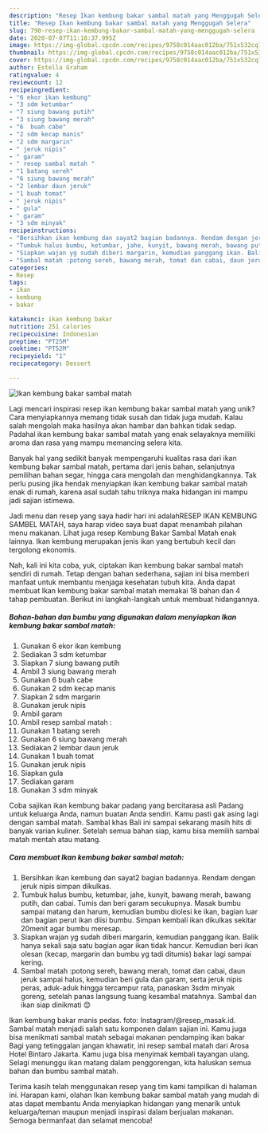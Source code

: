 ```yaml
---
description: "Resep Ikan kembung bakar sambal matah yang Menggugah Selera"
title: "Resep Ikan kembung bakar sambal matah yang Menggugah Selera"
slug: 790-resep-ikan-kembung-bakar-sambal-matah-yang-menggugah-selera
date: 2020-07-07T11:18:37.995Z
image: https://img-global.cpcdn.com/recipes/9758c014aac012ba/751x532cq70/ikan-kembung-bakar-sambal-matah-foto-resep-utama.jpg
thumbnail: https://img-global.cpcdn.com/recipes/9758c014aac012ba/751x532cq70/ikan-kembung-bakar-sambal-matah-foto-resep-utama.jpg
cover: https://img-global.cpcdn.com/recipes/9758c014aac012ba/751x532cq70/ikan-kembung-bakar-sambal-matah-foto-resep-utama.jpg
author: Estella Graham
ratingvalue: 4
reviewcount: 12
recipeingredient:
- "6 ekor ikan kembung"
- "3 sdm ketumbar"
- "7 siung bawang putih"
- "3 siung bawang merah"
- "6  buah cabe"
- "2 sdm kecap manis"
- "2 sdm margarin"
- " jeruk nipis"
- " garam"
- " resep sambal matah "
- "1 batang sereh"
- "6 siung bawang merah"
- "2 lembar daun jeruk"
- "1 buah tomat"
- " jeruk nipis"
- " gula"
- " garam"
- "3 sdm minyak"
recipeinstructions:
- "Bersihkan ikan kembung dan sayat2 bagian badannya. Rendam dengan jeruk nipis simpan dikulkas."
- "Tumbuk halus bumbu, ketumbar, jahe, kunyit, bawang merah, bawang putih, dan cabai. Tumis dan beri garam secukupnya. Masak bumbu sampai matang dan harum, kemudian bumbu diolesi ke ikan, bagian luar dan bagian perut ikan diisi bumbu. Simpan kembali ikan dikulkas sekitar 20menit agar bumbu meresap."
- "Siapkan wajan yg sudah diberi margarin, kemudian panggang ikan. Balik hanya sekali saja satu bagian agar ikan tidak hancur. Kemudian beri ikan olesan (kecap, margarin dan bumbu yg tadi ditumis) bakar lagi sampai kering."
- "Sambal matah :potong sereh, bawang merah, tomat dan cabai, daun jeruk sampai halus, kemudian beri gula dan garam, serta jeruk nipis peras, aduk-aduk hingga tercampur rata, panaskan 3sdm minyak goreng, setelah panas langsung tuang kesambal matahnya. Sambal dan ikan siap dinikmati 😊"
categories:
- Resep
tags:
- ikan
- kembung
- bakar

katakunci: ikan kembung bakar 
nutrition: 251 calories
recipecuisine: Indonesian
preptime: "PT25M"
cooktime: "PT52M"
recipeyield: "1"
recipecategory: Dessert

---
```



![Ikan kembung bakar sambal matah](https://img-global.cpcdn.com/recipes/9758c014aac012ba/751x532cq70/ikan-kembung-bakar-sambal-matah-foto-resep-utama.jpg)

Lagi mencari inspirasi resep ikan kembung bakar sambal matah yang unik? Cara menyiapkannya memang tidak susah dan tidak juga mudah. Kalau salah mengolah maka hasilnya akan hambar dan bahkan tidak sedap. Padahal ikan kembung bakar sambal matah yang enak selayaknya memiliki aroma dan rasa yang mampu memancing selera kita.

Banyak hal yang sedikit banyak mempengaruhi kualitas rasa dari ikan kembung bakar sambal matah, pertama dari jenis bahan, selanjutnya pemilihan bahan segar, hingga cara mengolah dan menghidangkannya. Tak perlu pusing jika hendak menyiapkan ikan kembung bakar sambal matah enak di rumah, karena asal sudah tahu triknya maka hidangan ini mampu jadi sajian istimewa.

Jadi menu dan resep yang saya hadir hari ini adalahRESEP IKAN KEMBUNG SAMBEL MATAH, saya harap video saya buat dapat menambah pilahan menu makanan. Lihat juga resep Kembung Bakar Sambal Matah enak lainnya. Ikan kembung merupakan jenis ikan yang bertubuh kecil dan tergolong ekonomis.


Nah, kali ini kita coba, yuk, ciptakan ikan kembung bakar sambal matah sendiri di rumah. Tetap dengan bahan sederhana, sajian ini bisa memberi manfaat untuk membantu menjaga kesehatan tubuh kita. Anda dapat membuat Ikan kembung bakar sambal matah memakai 18 bahan dan 4 tahap pembuatan. Berikut ini langkah-langkah untuk membuat hidangannya.

<!--inarticleads1-->

##### Bahan-bahan dan bumbu yang digunakan dalam menyiapkan Ikan kembung bakar sambal matah:

1. Gunakan 6 ekor ikan kembung
1. Sediakan 3 sdm ketumbar
1. Siapkan 7 siung bawang putih
1. Ambil 3 siung bawang merah
1. Gunakan 6  buah cabe
1. Gunakan 2 sdm kecap manis
1. Siapkan 2 sdm margarin
1. Gunakan  jeruk nipis
1. Ambil  garam
1. Ambil  resep sambal matah :
1. Gunakan 1 batang sereh
1. Gunakan 6 siung bawang merah
1. Sediakan 2 lembar daun jeruk
1. Gunakan 1 buah tomat
1. Gunakan  jeruk nipis
1. Siapkan  gula
1. Sediakan  garam
1. Gunakan 3 sdm minyak


Coba sajikan ikan kembung bakar padang yang bercitarasa asli Padang untuk keluarga Anda, namun buatan Anda sendiri. Kamu pasti gak asing lagi dengan sambal matah. Sambal khas Bali ini sampai sekarang masih hits di banyak varian kuliner. Setelah semua bahan siap, kamu bisa memilih sambal matah mentah atau matang. 

<!--inarticleads2-->

##### Cara membuat Ikan kembung bakar sambal matah:

1. Bersihkan ikan kembung dan sayat2 bagian badannya. Rendam dengan jeruk nipis simpan dikulkas.
1. Tumbuk halus bumbu, ketumbar, jahe, kunyit, bawang merah, bawang putih, dan cabai. Tumis dan beri garam secukupnya. Masak bumbu sampai matang dan harum, kemudian bumbu diolesi ke ikan, bagian luar dan bagian perut ikan diisi bumbu. Simpan kembali ikan dikulkas sekitar 20menit agar bumbu meresap.
1. Siapkan wajan yg sudah diberi margarin, kemudian panggang ikan. Balik hanya sekali saja satu bagian agar ikan tidak hancur. Kemudian beri ikan olesan (kecap, margarin dan bumbu yg tadi ditumis) bakar lagi sampai kering.
1. Sambal matah :potong sereh, bawang merah, tomat dan cabai, daun jeruk sampai halus, kemudian beri gula dan garam, serta jeruk nipis peras, aduk-aduk hingga tercampur rata, panaskan 3sdm minyak goreng, setelah panas langsung tuang kesambal matahnya. Sambal dan ikan siap dinikmati 😊


Ikan kembung bakar manis pedas. foto: Instagram/@resep_masak.id. Sambal matah menjadi salah satu komponen dalam sajian ini. Kamu juga bisa menikmati sambal matah sebagai makanan pendamping ikan bakar Bagi yang tetinggalan jangan khawatir, ini resep sambal matah dari Arosa Hotel Bintaro Jakarta. Kamu juga bisa menyimak kembali tayangan ulang. Selagi menunggu ikan matang dalam penggorengan, kita haluskan semua bahan dan bumbu sambal matah. 

Terima kasih telah menggunakan resep yang tim kami tampilkan di halaman ini. Harapan kami, olahan Ikan kembung bakar sambal matah yang mudah di atas dapat membantu Anda menyiapkan hidangan yang menarik untuk keluarga/teman maupun menjadi inspirasi dalam berjualan makanan. Semoga bermanfaat dan selamat mencoba!
